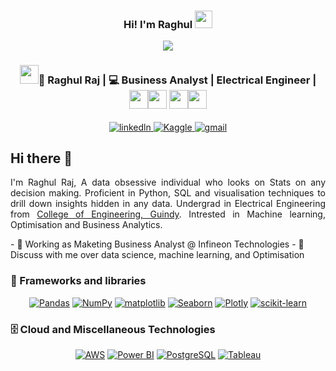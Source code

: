
<h3 align="center">
  Hi! I'm Raghul
  <img src="https://media.giphy.com/media/hvRJCLFzcasrR4ia7z/giphy.gif" width="28">
</h3>

<!-- Typing SVG by DenverCoder1 - https://github.com/DenverCoder1/readme-typing-svg -->
<p align="center">
  <a href="https://github.com/DenverCoder1/readme-typing-svg"><img src="https://readme-typing-svg.herokuapp.com/?lines=Business%20Analyst;Electrical%20Engineer&font=Fira%20Code&center=true&width=440&height=45&color=f75c7e&vCenter=true&size=22"></a>
</p>


<div align="center">
<h3><img src="https://media.giphy.com/media/WUlplcMpOCEmTGBtBW/giphy.gif" width="30">🤵 Raghul Raj | 💻 Business Analyst | Electrical Engineer | <img src="img\india.gif" width="30"><img src="img\taiwan.gif" width="30"> <img src="img\russia.gif" width="30"><img src="img\france.gif" width="30"></h3>
</div>
<p align="center">
<a href="https://www.linkedin.com/in/raghulraj2305/">
<img alt='linkedln', src="https://img.shields.io/badge/LinkedIn-0077B5?style=for-the-badge&logo=linkedin&logoColor=white">
<a href="https://www.kaggle.com/raghulraj422">
<img alt='Kaggle', src="https://img.shields.io/badge/Kaggle-20BEFF?style=for-the-badge&logo=Kaggle&logoColor=white">
<a href="mailto: rahulraj.2305@gmail.com">
<img alt='gmail', src="https://img.shields.io/badge/Gmail-D14836?style=for-the-badge&logo=gmail&logoColor=white">
</a>
</p>

## Hi there 👋
<p style="text-align:justify">
I'm Raghul Raj, A data obsessive individual who looks on Stats on any decision making. Proficient in Python, SQL and visualisation techniques to drill down insights hidden in any data. Undergrad in Electrical Engineering from <a href='https://ceg.annauniv.edu/'>College of Engineering, Guindy</a>. Intrested in Machine learning, Optimisation and Business Analytics. 
</p>
<p>
- 💼 Working as Maketing Business Analyst @ Infineon Technologies
- 💬 Discuss with me over data science, machine learning, and Optimisation
</p>

### 🧰 Frameworks and libraries
<p align="center">
<a href="#"><img alt="Pandas" src="https://img.shields.io/badge/Pandas-150458.svg?logo=pandas&logoColor=white"></a>
<a href="#"><img alt="NumPy" src="https://img.shields.io/badge/Numpy-013243.svg?logo=numpy&logoColor=white"></a>
<a href="#"><img alt="matplotlib" src="https://img.shields.io/badge/-Matplotlib-7952B3.svg?logo=matplotlib&logoColor=white"></a>
<a href="#"><img alt="Seaborn" src="https://img.shields.io/badge/Seaborn-D00000.svg?logo=Seaborn&logoColor=white"></a>
<a href="#"><img alt="Plotly" src="https://img.shields.io/badge/Plotly-3F4F75.svg?logo=Plotly&logoColor=white"></a>
<a href="#"><img alt="scikit-learn" src="https://img.shields.io/badge/Scikit-learn-F7931E.svg?logo=scikit-learn&logoColor=white"></a>
</p>

### 🗄️ Cloud and Miscellaneous Technologies
<p align="center">
<a href="#"><img alt="AWS" src ="https://img.shields.io/badge/Amazon%20AWS-232F3E.svg?logo=Amazon%20AWS&logoColor=white"></a>
<a href="#"><img alt="Power BI" src ="https://img.shields.io/badge/Power%20BI-F2C811.svg?logo=Power%20BI&logoColor=white"></a>
<a href="#"><img alt="PostgreSQL" src ="https://img.shields.io/badge/PostgreSQL-316192.svg?logo=postgresql&logoColor=white"></a>
<a href="#"><img alt="Tableau" src ="https://img.shields.io/badge/Tableau-E97627?style=for-the-badge&logo=Tableau&logoColor=white"></a>
</p>
